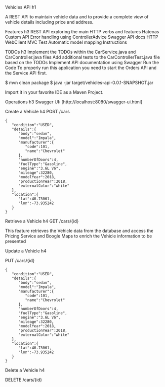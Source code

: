Vehicles API h1

A REST API to maintain vehicle data and to provide a complete view of vehicle details including price and address.

Features h3
REST API exploring the main HTTP verbs and features
Hateoas
Custom API Error handling using ControllerAdvice
Swagger API docs
HTTP WebClient
MVC Test
Automatic model mapping
Instructions

TODOs h3
Implement the TODOs within the CarService.java and CarController.java files
Add additional tests to the CarControllerTest.java file based on the TODOs
Implement API documentation using Swagger
Run the Code
To properly run this application you need to start the Orders API and the Service API first.

$ mvn clean package
$ java -jar target/vehicles-api-0.0.1-SNAPSHOT.jar

Import it in your favorite IDE as a Maven Project.

Operations h3
Swagger UI: [http://localhost:8080/swagger-ui.html]

Create a Vehicle h4
POST /cars

```
{
   "condition":"USED",
   "details":{
      "body":"sedan",
      "model":"Impala",
      "manufacturer":{
         "code":101,
         "name":"Chevrolet"
      },
      "numberOfDoors":4,
      "fuelType":"Gasoline",
      "engine":"3.6L V6",
      "mileage":32280,
      "modelYear":2018,
      "productionYear":2018,
      "externalColor":"white"
   },
   "location":{
      "lat":40.73061,
      "lon":-73.935242
   }
}
```

Retrieve a Vehicle h4
GET /cars/{id}


This feature retrieves the Vehicle data from the database and access the Pricing Service and Boogle Maps to enrich the Vehicle information to be presented

Update a Vehicle h4

PUT /cars/{id}

```
{
   "condition":"USED",
   "details":{
      "body":"sedan",
      "model":"Impala",
      "manufacturer":{
         "code":101,
         "name":"Chevrolet"
      },
      "numberOfDoors":4,
      "fuelType":"Gasoline",
      "engine":"3.6L V6",
      "mileage":32280,
      "modelYear":2018,
      "productionYear":2018,
      "externalColor":"white"
   },
   "location":{
      "lat":40.73061,
      "lon":-73.935242
   }
}
```


Delete a Vehicle h4

DELETE /cars/{id}


